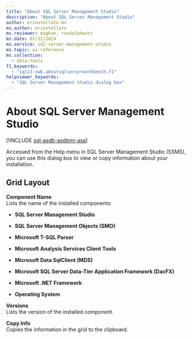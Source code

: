 ```yaml
---
title: "About SQL Server Management Studio"
description: "About SQL Server Management Studio"
author: erinstellato-ms
ms.author: erinstellato
ms.reviewer: maghan, randolphwest
ms.date: 07/12/2024
ms.service: sql-server-management-studio
ms.topic: ui-reference
ms.collection:
  - data-tools
f1_keywords:
  - "sql13.swb.aboutsqlserverworkbench.f1"
helpviewer_keywords:
  - "SQL Server Management Studio dialog box"
---
```


# About SQL Server Management Studio
[!INCLUDE [sql-asdb-asdbmi-asa](../includes/applies-to-version/sql-asdb-asdbmi-asa.md)]

Accessed from the Help menu in SQL Server Management Studio (SSMS), you can use this dialog box to view or copy information about your installation.  
  
## Grid Layout

**Component Name**  
Lists the name of the installed components:  
  
- **SQL Server Management Studio**  

- **SQL Server Management Objects (SMO)**  
  
- **Microsoft T-SQL Parser**

- **Microsoft Analysis Services Client Tools**  
  
- **Microsoft Data SqlClient (MDS)**  
  
- **Microsoft SQL Server Data-Tier Application Framework (DacFX)**  
  
- **Microsoft .NET Framework**  
  
- **Operating System**  
  
**Versions**  
Lists the version of the installed component.  
  
**Copy Info**  
Copies the information in the grid to the clipboard.
